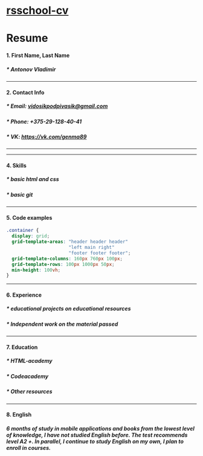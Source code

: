 # [rsschool-cv](https://github.com/VladimirAntonovGomel/rsschool-cv "rsschool-cv")
# Resume
#### 1.  First Name, Last Name
##### * Antonov Vladimir

------------


#### 2. Contact Info
##### * Email: vidosikpodpivasik@gmail.com
##### * Phone: +375-29-128-40-41
##### * VK: https://vk.com/genma89

------------



------------


#### 4. Skills 
##### * basic html and css
##### * basic git

------------


#### 5. Code examples 
```css
.container {
  display: grid;
  grid-template-areas: "header header header"
                       "left main right"
                       "footer footer footer";
  grid-template-columns: 160px 760px 100px;
  grid-template-rows: 100px 1000px 50px;
  min-height: 100vh; 
}
```

------------


#### 6. Experience 
##### * educational projects on educational resources
##### * Independent work on the material passed
------------


#### 7. Education 
##### * HTML-academy
##### * Codeacademy
##### * Other resources
------------


#### 8. English
##### 6 months of study in mobile applications and books from the lowest level of knowledge, I have not studied English before. The test recommends level A2 +. In parallel, I continue to study English on my own, I plan to enroll in courses.
